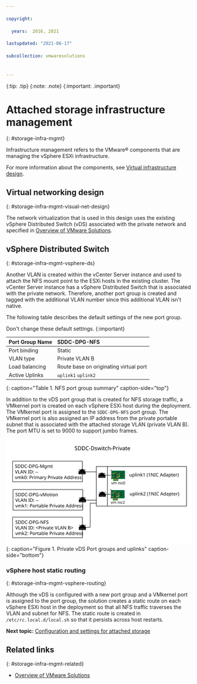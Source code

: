 ```yaml
---

copyright:

  years:  2016, 2021

lastupdated: "2021-06-17"

subcollection: vmwaresolutions


---
```


{:tip: .tip}
{:note: .note}
{:important: .important}

# Attached storage infrastructure management
{: #storage-infra-mgmt}

Infrastructure management refers to the VMware® components that are managing the vSphere ESXi infrastructure.

For more information about the components, see [Virtual infrastructure design](/docs/vmwaresolutions?topic=vmwaresolutions-design_virtualinfrastructure).

## Virtual networking design
{: #storage-infra-mgmt-visual-net-design}

The network virtualization that is used in this design uses the existing vSphere Distributed Switch (vDS) associated with the private network and specified in [Overview of VMware Solutions](/docs/vmwaresolutions?topic=vmwaresolutions-solution_overview).

## vSphere Distributed Switch
{: #storage-infra-mgmt-vsphere-ds}

Another VLAN is created within the vCenter Server instance and used to attach the NFS mount point to the ESXi hosts in the existing cluster. The vCenter Server instance has a vSphere Distributed Switch that is associated with the private network. Therefore, another port group is created and tagged with the additional VLAN number since this additional VLAN isn't native.

The following table describes the default settings of the new port group.

Don't change these default settings.
{:important}

| Port Group Name | SDDC-DPG-NFS |
|:--------------- |:------------ |
| Port binding | Static |
| VLAN type | Private VLAN B |
| Load balancing | Route base on originating virtual port |
| Active Uplinks | `uplink1` `uplink2` |
{: caption="Table 1. NFS port group summary" caption-side="top"}

In addition to the vDS port group that is created for NFS storage traffic, a VMkernel port is created on each vSphere ESXi host during the deployment. The VMkernel port is assigned to the `SDDC-DPG-NFS` port group. The VMkernel port is also assigned an IP address from the private portable subnet that is associated with the attached storage VLAN (private VLAN B). The port MTU is set to 9000 to support jumbo frames.

![Private vDS Port groups and uplinks](../../images/private_vds_portgroups_and_uplinks.svg "Private vDS Port groups and uplinks"){: caption="Figure 1. Private vDS Port groups and uplinks" caption-side="bottom"}

### vSphere host static routing
{: #storage-infra-mgmt-vsphere-routing}

Although the vDS is configured with a new port group and a VMkernel port is assigned to the port group, the solution creates a static route on each vSphere ESXi host in the deployment so that all NFS traffic traverses the VLAN and subnet for NFS. The static route is created in `/etc/rc.local.d/local.sh` so that it persists across host restarts.

**Next topic:** [Configuration and settings for attached storage](/docs/vmwaresolutions?topic=vmwaresolutions-storage-settings)

## Related links
{: #storage-infra-mgmt-related}

* [Overview of VMware Solutions](/docs/vmwaresolutions?topic=vmwaresolutions-solution_overview)
